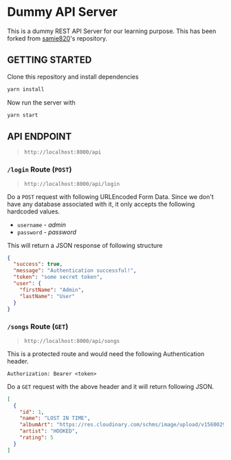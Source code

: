 # Dummy API Server

This is a dummy REST API Server for our learning purpose. This has been forked
from [samie820](https://github.com/samie820/hooks-state-management-backend)'s
repository.

## GETTING STARTED

Clone this repository and install dependencies

```bash
yarn install
```

Now run the server with

```bash
yarn start
```

## API ENDPOINT

> `http://localhost:8000/api`

### `/login` Route (`POST`)

> `http://localhost:8000/api/login`

Do a `POST` request with following URLEncoded Form Data. Since we don't have
any database associated with it, it only accepts the following hardcoded values.

- `username` - _admin_
- `password` - _password_

This will return a JSON response of following structure

```json
{
  "success": true,
  "message": "Authentication successful!",
  "token": "some secret token",
  "user": {
    "firstName": "Admin",
    "lastName": "User"
  }
}
```

### `/songs` Route (`GET`)

> `http://localhost:8000/api/songs`

This is a protected route and would need the following Authentication header.

```
Authorization: Bearer <token>
```

Do a `GET` request with the above header and it will return following JSON.

```json
[
  {
    "id": 1,
    "name": "LOST IN TIME",
    "albumArt": "https://res.cloudinary.com/schms/image/upload/v1560029436/albumart2.png",
    "artist": "HOOKED",
    "rating": 5
  }
]
```
